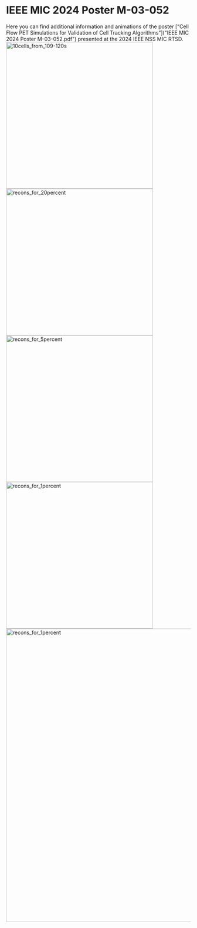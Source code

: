 # IEEE MIC 2024 Poster M-03-052
Here you can find additional information and animations of the poster [“Cell Flow PET Simulations for Validation of Cell Tracking Algorithms”]("IEEE MIC 2024 Poster M-03-052.pdf") presented at the 2024 IEEE NSS MIC RTSD.
<img src="10cells_from_109-120s.gif" alt="10cells_from_109-120s" width="400" />
<img src="recons_for_20percent.gif" alt="recons_for_20percent" width="400" />
<img src="recons_for_5percent.gif" alt="recons_for_5percent" width="400" />
<img src="recons_for_1percent.gif" alt="recons_for_1percent" width="400" />
<img src="comparison_recons_numberofevents.gif" alt="recons_for_1percent" width="800" />


